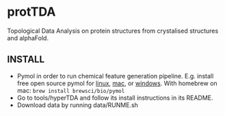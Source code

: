 # protTDA
Topological Data Analysis on protein structures from crystalised structures and alphaFold.

## INSTALL
- Pymol in order to run chemical feature generation pipeline. E.g. install free 
  open source pymol for [linux](https://pymolwiki.org/index.php/Linux_Install), 
  [mac](https://pymolwiki.org/index.php/MAC_Install), or 
  [windows](https://pymolwiki.org/index.php/Windows_Install). With homebrew on 
  mac: `brew install brewsci/bio/pymol`
- Go to tools/hyperTDA and follow its install instructions in its README.
- Download data by running data/RUNME.sh
